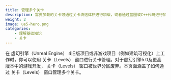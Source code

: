 ```yaml
---
title: 管理多个关卡
description: 需要加载的关卡可通过关卡流送体积进行加载，或者通过蓝图或C++代码进行加载。
weight: 2
image: ue5-hero.png
categories:
    - 理解基础知识
    - 关卡
---
```

在 虚幻引擎（Unreal Engine） 4旧版项目或非游戏项目（例如建筑可视化）上工作时，你可以使用 关卡（Levels） 窗口进行关卡管理。对于虚幻引擎5.0及更高版本中的游戏开发， 关卡（Levels） 窗口被世界分区废弃。本页面涵盖了如何通过 关卡（Levels） 窗口管理多个关卡。